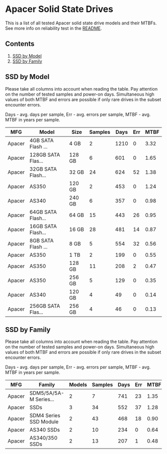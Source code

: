 Apacer Solid State Drives
=========================

This is a list of all tested Apacer solid state drive models and their MTBFs. See
more info on reliability test in the [README](https://github.com/bsdhw/SMART).

Contents
--------

1. [ SSD by Model  ](#ssd-by-model)
2. [ SSD by Family ](#ssd-by-family)

SSD by Model
------------

Please take all columns into account when reading the table. Pay attention on the
number of tested samples and power-on days. Simultaneous high values of both MTBF
and errors are possible if only rare drives in the subset encounter errors.

Days - avg. days per sample,
Err  - avg. errors per sample,
MTBF - avg. MTBF in years per sample.

| MFG       | Model              | Size   | Samples | Days  | Err   | MTBF |
|-----------|--------------------|--------|---------|-------|-------|------|
| Apacer    | 4GB SATA Flash ... | 4 GB   | 2       | 1210  | 0     | 3.32   |
| Apacer    | 128GB SATA Flas... | 128 GB | 6       | 601   | 0     | 1.65   |
| Apacer    | 32GB SATA Flash... | 32 GB  | 24      | 624   | 52    | 1.38   |
| Apacer    | AS350              | 120 GB | 2       | 453   | 0     | 1.24   |
| Apacer    | AS340              | 240 GB | 6       | 357   | 0     | 0.98   |
| Apacer    | 64GB SATA Flash... | 64 GB  | 15      | 443   | 26    | 0.95   |
| Apacer    | 16GB SATA Flash... | 16 GB  | 28      | 481   | 14    | 0.87   |
| Apacer    | 8GB SATA Flash ... | 8 GB   | 5       | 554   | 32    | 0.56   |
| Apacer    | AS350              | 1 TB   | 2       | 199   | 0     | 0.55   |
| Apacer    | AS350              | 128 GB | 11      | 208   | 2     | 0.47   |
| Apacer    | AS350              | 256 GB | 5       | 129   | 0     | 0.35   |
| Apacer    | AS340              | 120 GB | 4       | 49    | 0     | 0.14   |
| Apacer    | 256GB SATA Flas... | 256 GB | 4       | 46    | 0     | 0.13   |

SSD by Family
-------------

Please take all columns into account when reading the table. Pay attention on the
number of tested samples and power-on days. Simultaneous high values of both MTBF
and errors are possible if only rare drives in the subset encounter errors.

Days - avg. days per sample,
Err  - avg. errors per sample,
MTBF - avg. MTBF in years per sample.

| MFG       | Family                 | Models | Samples | Days  | Err   | MTBF |
|-----------|------------------------|--------|---------|-------|-------|------|
| Apacer    | SDM5/5A/5A-M Series... | 2      | 7       | 741   | 23    | 1.35   |
| Apacer    | SSDs                   | 3      | 34      | 552   | 37    | 1.28   |
| Apacer    | SDM4 Series SSD Module | 2      | 43      | 468   | 18    | 0.90   |
| Apacer    | AS340 SSDs             | 2      | 10      | 234   | 0     | 0.64   |
| Apacer    | AS340/350 SSDs         | 2      | 13      | 207   | 1     | 0.48   |
